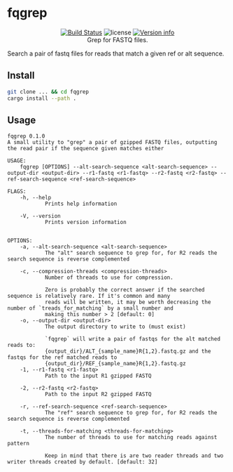 # fqgrep

<p align="center">
  <a href="https://github.com/fulcrumgenomics/fqgrep/actions?query=workflow%3ACheck"><img src="https://github.com/fulcrumgenomics/fqgrep/workflows/Check/badge.svg" alt="Build Status"></a>
  <img src="https://img.shields.io/crates/l/fqgrep.svg" alt="license">
  <a href="https://crates.io/crates/fqgrep"><img src="https://img.shields.io/crates/v/fqgrep.svg?colorB=319e8c" alt="Version info"></a><br>
  Grep for FASTQ files.
</p>

Search a pair of fastq files for reads that match a given ref or alt sequence.

## Install

```bash 
git clone ... && cd fqgrep
cargo install --path .
```

## Usage

```
fqgrep 0.1.0
A small utility to "grep" a pair of gzipped FASTQ files, outputting the read pair if the sequence given matches either

USAGE:
    fqgrep [OPTIONS] --alt-search-sequence <alt-search-sequence> --output-dir <output-dir> --r1-fastq <r1-fastq> --r2-fastq <r2-fastq> --ref-search-sequence <ref-search-sequence>

FLAGS:
    -h, --help       
            Prints help information

    -V, --version    
            Prints version information


OPTIONS:
    -a, --alt-search-sequence <alt-search-sequence>
            The "alt" search sequence to grep for, for R2 reads the search sequence is reverse complemented

    -c, --compression-threads <compression-threads>      
            Number of threads to use for compression.
            
            Zero is probably the correct answer if the searched sequence is relatively rare. If it's common and many
            reads will be written, it may be worth decreasing the number of `treads_for_matching` by a small number and
            making this number > 2 [default: 0]
    -o, --output-dir <output-dir>                        
            The output directory to write to (must exist)
            
            `fqgrep` will write a pair of fastqs for the alt matched reads to:
            {output_dir}/ALT_{sample_name}R{1,2}.fastq.gz and the fastqs for the ref matched reads to
            {output_dir}/REF_{sample_name}R{1,2}.fastq.gz
    -1, --r1-fastq <r1-fastq>                            
            Path to the input R1 gzipped FASTQ

    -2, --r2-fastq <r2-fastq>                            
            Path to the input R2 gzipped FASTQ

    -r, --ref-search-sequence <ref-search-sequence>
            The "ref" search sequence to grep for, for R2 reads the search sequence is reverse complemented

    -t, --threads-for-matching <threads-for-matching>
            The number of threads to use for matching reads against pattern
            
            Keep in mind that there is are two reader threads and two writer threads created by default. [default: 32]
```